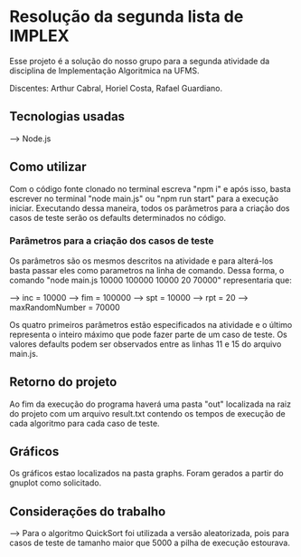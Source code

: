 # Resolução da segunda lista de IMPLEX

Esse projeto é a solução do nosso grupo para a segunda atividade da disciplina de Implementação Algoritmica na UFMS.

Discentes: Arthur Cabral, Horiel Costa, Rafael Guardiano.

## Tecnologias usadas

--> Node.js

## Como utilizar

Com o código fonte clonado no terminal escreva "npm i" e após isso, basta escrever no terminal "node main.js" ou "npm run start" para a execução iniciar. Executando dessa maneira, todos os parâmetros para a criação dos casos de teste serão os defaults determinados no código.

### Parâmetros para a criação dos casos de teste

Os parâmetros são os mesmos descritos na atividade e para alterá-los basta passar eles como parametros na linha de comando. Dessa forma, o comando "node main.js 10000 100000 10000 20 70000" representaria que:

--> inc = 10000
--> fim = 100000
--> spt = 10000
--> rpt = 20
--> maxRandomNumber = 70000

Os quatro primeiros parâmetros estão especificados na atividade e o último representa o inteiro máximo que pode fazer parte de um caso de teste. Os valores defaults podem ser observados entre as linhas 11 e 15 do arquivo main.js.

## Retorno do projeto

 Ao fim da execução do programa haverá uma pasta "out" localizada na raiz do projeto com um arquivo result.txt contendo os tempos de execução de cada algoritmo para cada caso de teste.

 ## Gráficos 
 Os gráficos estao localizados na pasta graphs. Foram gerados a partir do gnuplot como solicitado.

 ## Considerações do trabalho

 --> Para o algoritmo QuickSort foi utilizada a versão aleatorizada, pois para casos de teste de tamanho maior que 5000 a pilha de execução estourava.